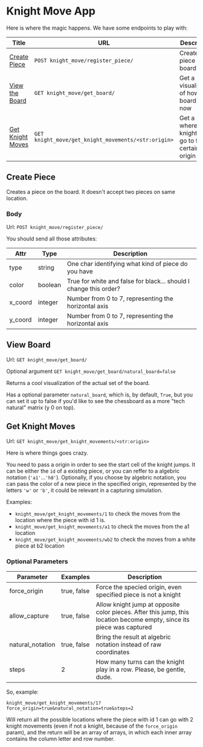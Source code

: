 # Knight Move App

Here is where the magic happens. We have some endpoints to play with:

| Title            | URL                                 | Description                                                |
|------------------|-------------------------------------|------------------------------------------------------------|
| [Create Piece](#create-piece)     | `POST knight_move/register_piece/`                   | Create a piece on the board                                |
| [View the Board](#view-board)   | `GET knight_move/get_board/`                        | Get a visualization of how the board looks now             |
| [Get Knight Moves](#get-knight-moves) | `GET knight_move/get_knight_movements/<str:origin>` | Get a list of where a knight can go to from certain origin |

## Create Piece

Creates a piece on the board. It doesn't accept two pieces on same location.

### Body

Url: `POST knight_move/register_piece/`

You should send all those attributes:

| Attr    | Type    | Description                                                       |
|---------|---------|-------------------------------------------------------------------|
| type    | string  | One char identifying what kind of piece do you have               |
| color   | boolean | True for white and false for black... should I change this order? |
| x_coord | integer | Number from 0 to 7, representing the horizontal axis              |
| y_coord | integer | Number from 0 to 7, representing the horizontal axis              |

## View Board

Url: `GET knight_move/get_board/`

Optional argument `GET knight_move/get_board/natural_board=false`

Returns a cool visualization of the actual set of the board.

Has a optional parameter `natural_board`, which is, by default, `True`, but you can set it up to false if you'd like to see the chessboard as a more "tech natural" matrix (y 0 on top).

## Get Knight Moves

Url: `GET knight_move/get_knight_movements/<str:origin>`

Here is where things goes crazy.

You need to pass a origin in order to see the start cell of the knight jumps. It can be either the `id` of a existing piece, or  you can reffer to a algebric notation (`'a1'`...`'h8'`). Optionally, if you choose by algebric notation, you can pass the color of a new piece in the specified origin, represented by the letters `'w'` or `'b'`, it could be relevant in a capturing simulation.

Examples:

- `knight_move/get_knight_movements/1` to check the moves from the location where the piece with id 1 is.
- `knight_move/get_knight_movements/a1` to check the moves from the a1 location
- `knight_move/get_knight_movements/wb2` to check the moves from a white piece at b2 location

### Optional Parameters

| Parameter        | Examples    | Description                                                                                                           |
|------------------|-------------|-----------------------------------------------------------------------------------------------------------------------|
| force_origin     | true, false | Force the specied origin, even specified piece is not a knight                                                        |
| allow_capture    | true, false | Allow knight jump at opposite color pieces. After this jump, this location become empty, since its piece was captured |
| natural_notation | true, false | Bring the result at algebric notation instead of raw coordinates                                                      |
| steps            | 2           | How many turns can the knight play in a row. Please, be gentle, dude.                                                 |

So, example:

```
knight_move/get_knight_movements/1?force_origin=true&natural_notation=true&steps=2
```

Will return all the possible locations where the piece with id 1 can go with 2 knight movements (even if not a knight, because of the `force_origin` param), and the return will be an array of arrays, in which each inner array contains the column letter and row number.

